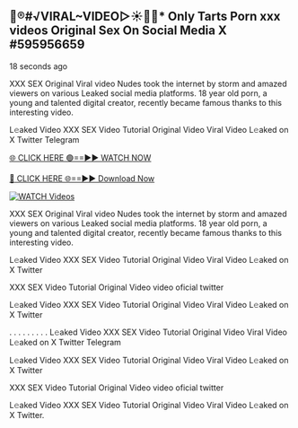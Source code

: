 ## 👙®️#√VIRAL~VIDEO▷☀️👄💥* Only Tarts Porn xxx videos Original Sex On Social Media X #595956659

18 seconds ago

XXX SEX Original Viral video Nudes took the internet by storm and amazed viewers on various Leaked social media platforms. 18 year old porn, a young and talented digital creator, recently became famous thanks to this interesting video.

L𝚎aked Video XXX SEX Video Tutorial Original Video Viral Video L𝚎aked on X Twitter Telegram

[🌐 CLICK HERE 🟢==►► WATCH NOW](https://cutt.ly/te57wshS)

[🔴 CLICK HERE 🌐==►► Download Now](https://cutt.ly/te57wshS)

[![WATCH Videos](https://i.imgur.com/dJHk4Zq.gif)](https://cutt.ly/te57wshS)

XXX SEX Original Viral video Nudes took the internet by storm and amazed viewers on various Leaked social media platforms. 18 year old porn, a young and talented digital creator, recently became famous thanks to this interesting video.

L𝚎aked Video XXX SEX Video Tutorial Original Video Viral Video L𝚎aked on X Twitter

XXX SEX Video Tutorial Original Video video oficial twitter

L𝚎aked Video XXX SEX Video Tutorial Original Video Viral Video L𝚎aked on X Twitter

. . . . . . . . . L𝚎aked Video XXX SEX Video Tutorial Original Video Viral Video L𝚎aked on X Twitter Telegram

L𝚎aked Video XXX SEX Video Tutorial Original Video Viral Video L𝚎aked on X Twitter

XXX SEX Video Tutorial Original Video video oficial twitter

L𝚎aked Video XXX SEX Video Tutorial Original Video Viral Video L𝚎aked on X Twitter.
